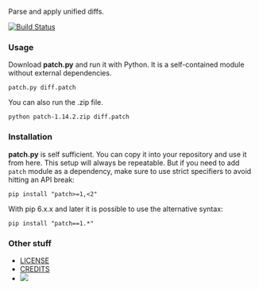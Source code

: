 Parse and apply unified diffs.

[![Build Status](https://img.shields.io/travis/techtonik/python-patch.svg)](https://travis-ci.org/techtonik/python-patch)

### Usage

Download **patch.py** and run it with Python. It is a self-contained
module without external dependencies.

    patch.py diff.patch

You can also run the .zip file.
    
    python patch-1.14.2.zip diff.patch

### Installation

**patch.py** is self sufficient. You can copy it into your repository
and use it from here. This setup will always be repeatable. But if
you need to add `patch` module as a dependency, make sure to use strict
specifiers to avoid hitting an API break:

    pip install "patch>=1,<2"

With pip 6.x.x and later it is possible to use the alternative syntax:

    pip install "patch==1.*"


### Other stuff

* [LICENSE](doc/LICENSE)
* [CREDITS](doc/CREDITS)
* <a href="https://gratipay.com/techtonik/"><img src='https://img.shields.io/gratipay/techtonik.svg'/></a>
